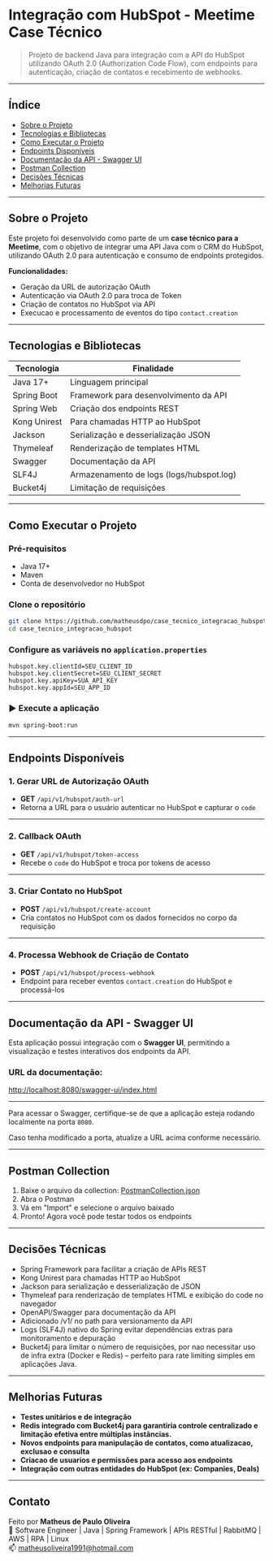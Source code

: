 # Integração com HubSpot - Meetime Case Técnico

> Projeto de backend Java para integração com a API do HubSpot utilizando OAuth 2.0 (Authorization Code Flow), com
> endpoints para autenticação, criação de contatos e recebimento de webhooks.

---

## Índice

- [Sobre o Projeto](#sobre-o-projeto)
- [Tecnologias e Bibliotecas](#tecnologias-e-bibliotecas)
- [Como Executar o Projeto](#como-executar-o-projeto)
- [Endpoints Disponíveis](#endpoints-disponíveis)
- [Documentação da API - Swagger UI](#documentação-da-api---swagger-ui)
- [Postman Collection](#postman-collection)
- [Decisões Técnicas](#decisões-técnicas)
- [Melhorias Futuras](#melhorias-futuras)

---

## Sobre o Projeto

Este projeto foi desenvolvido como parte de um **case técnico para a Meetime**, com o objetivo de integrar uma API Java
com o CRM do HubSpot, utilizando OAuth 2.0 para autenticação e consumo de endpoints protegidos.

**Funcionalidades:**

- Geração da URL de autorização OAuth
- Autenticação via OAuth 2.0 para troca de Token
- Criação de contatos no HubSpot via API
- Execucao e processamento de eventos do tipo `contact.creation`

---

## Tecnologias e Bibliotecas

| Tecnologia   | Finalidade                               |
|--------------|------------------------------------------|
| Java 17+     | Linguagem principal                      |
| Spring Boot  | Framework para desenvolvimento da API    |
| Spring Web   | Criação dos endpoints REST               |
| Kong Unirest | Para chamadas HTTP ao HubSpot            |
| Jackson      | Serialização e desserialização JSON      |
| Thymeleaf    | Renderização de templates HTML           |
| Swagger      | Documentação da API                      |
| SLF4J        | Armazenamento de logs (logs/hubspot.log) |
| Bucket4j  | Limitação de requisições                 |

---

## Como Executar o Projeto

### Pré-requisitos

- Java 17+
- Maven
- Conta de desenvolvedor no HubSpot

### Clone o repositório

```bash
git clone https://github.com/matheusdpo/case_tecnico_integracao_hubspot.git
cd case_tecnico_integracao_hubspot
```

### Configure as variáveis no `application.properties`

```properties
hubspot.key.clientId=SEU_CLIENT_ID
hubspot.key.clientSecret=SEU_CLIENT_SECRET
hubspot.key.apiKey=SUA_API_KEY
hubspot.key.appId=SEU_APP_ID
```

### ▶️ Execute a aplicação

```bash
mvn spring-boot:run
```

---

## Endpoints Disponíveis

### 1. Gerar URL de Autorização OAuth

- **GET** `/api/v1/hubspot/auth-url`
- Retorna a URL para o usuário autenticar no HubSpot e capturar o `code`

---

### 2. Callback OAuth

- **GET** `/api/v1/hubspot/token-access`
- Recebe o `code` do HubSpot e troca por tokens de acesso

---

### 3. Criar Contato no HubSpot

- **POST** `/api/v1/hubspot/create-account`
- Cria contatos no HubSpot com os dados fornecidos no corpo da requisição

---

### 4. Processa Webhook de Criação de Contato

- **POST** `/api/v1/hubspot/process-webhook`
- Endpoint para receber eventos `contact.creation` do HubSpot e processá-los

---

## Documentação da API - Swagger UI

Esta aplicação possui integração com o **Swagger UI**, permitindo a visualização e testes interativos dos endpoints da API.


### URL da documentação:

 [http://localhost:8080/swagger-ui/index.html](http://localhost:8080/swagger-ui/index.html)

---

Para acessar o Swagger, certifique-se de que a aplicação esteja rodando localmente na porta `8080`.

Caso tenha modificado a porta, atualize a URL acima conforme necessário.

---

## Postman Collection

1. Baixe o arquivo da collection: [PostmanCollection.json](./HubSpot.postman_collection.json)
2. Abra o Postman
3. Vá em "Import" e selecione o arquivo baixado
4. Pronto! Agora você pode testar todos os endpoints

---

## Decisões Técnicas

- Spring Framework para facilitar a criação de APIs REST
- Kong Unirest para chamadas HTTP ao HubSpot
- Jackson para serialização e desserialização de JSON
- Thymeleaf para renderização de templates HTML e exibição do code no navegador
- OpenAPI/Swagger para documentação da API
- Adicionado /v1/ no path para versionamento da API
- Logs (SLF4J) nativo do Spring evitar dependências extras para monitoramento e depuração
- Bucket4j para limitar o número de requisições, por nao necessitar uso de infra extra (Docker e Redis) – perfeito para rate limiting simples em aplicações Java.

---

## Melhorias Futuras

- **Testes unitários e de integração**
- **Redis integrado com Bucket4j para garantiria controle centralizado e limitação efetiva entre múltiplas instâncias.**
- **Novos endpoints para manipulação de contatos, como atualizacao, exclusao e consulta**
- **Criacao de usuarios e permissões para acesso aos endpoints**
- **Integração com outras entidades do HubSpot (ex: Companies, Deals)**

---

## Contato

Feito por **Matheus de Paulo Oliveira**  
💼 Software Engineer | Java | Spring Framework | APIs RESTful | RabbitMQ | AWS | RPA | Linux   
📫 matheusoliveira1991@hotmail.com

